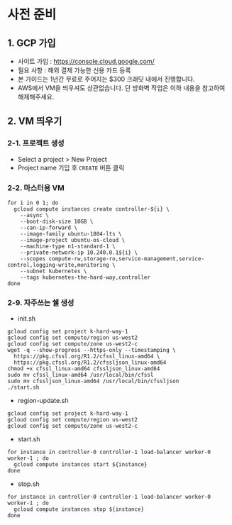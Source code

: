 # 사전 준비

## 1. GCP 가입

- 사이트 가입 : https://console.cloud.google.com/
- 필요 사항 : 해외 결제 가능한 신용 카드 등록
- 본 가이드는 1년간 무료로 주어지는 $300 크래딧 내에서 진행합니다.
- AWS에서 VM을 띄우셔도 상관없습니다. 단 방화벽 작업은 이하 내용을 참고하여 해제해주세요.


## 2. VM 띄우기

### 2-1. 프로젝트 생성

- Select a project > New Project
- Project name 기입 후 `CREATE` 버튼 클릭


### 2-2. 마스터용 VM

```
for i in 0 1; do
  gcloud compute instances create controller-${i} \
    --async \
    --boot-disk-size 10GB \
    --can-ip-forward \
    --image-family ubuntu-1804-lts \
    --image-project ubuntu-os-cloud \
    --machine-type n1-standard-1 \
    --private-network-ip 10.240.0.1${i} \
    --scopes compute-rw,storage-ro,service-management,service-control,logging-write,monitoring \
    --subnet kubernetes \
    --tags kubernetes-the-hard-way,controller
done
```


### 2-9. 자주쓰는 쉘 생성
- init.sh
```
gcloud config set project k-hard-way-1
gcloud config set compute/region us-west2
gcloud config set compute/zone us-west2-c
wget -q --show-progress --https-only --timestamping \
  https://pkg.cfssl.org/R1.2/cfssl_linux-amd64 \
  https://pkg.cfssl.org/R1.2/cfssljson_linux-amd64
chmod +x cfssl_linux-amd64 cfssljson_linux-amd64
sudo mv cfssl_linux-amd64 /usr/local/bin/cfssl
sudo mv cfssljson_linux-amd64 /usr/local/bin/cfssljson
./start.sh
```

- region-update.sh
```
gcloud config set project k-hard-way-1
gcloud config set compute/region us-west2
gcloud config set compute/zone us-west2-c
```

- start.sh
```
for instance in controller-0 controller-1 load-balancer worker-0 worker-1 ; do
  gcloud compute instances start ${instance}
done
```

- stop.sh
```
for instance in controller-0 controller-1 load-balancer worker-0 worker-1 ; do
  gcloud compute instances stop ${instance}
done
```
